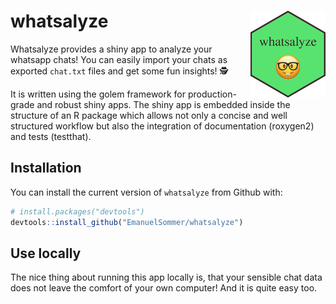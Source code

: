 
# whatsalyze <img src="inst/app/www/hex-whatsalyze.png" align="right" width="120" />

Whatsalyze provides a shiny app to analyze your whatsapp chats\! You can
easily import your chats as exported `chat.txt` files and get some fun
insights\! 🕵

It is written using the golem framework for production-grade and robust
shiny apps. The shiny app is embedded inside the structure of an R
package which allows not only a concise and well structured workflow but
also the integration of documentation (roxygen2) and tests (testthat).

## Installation

You can install the current version of `whatsalyze` from Github with:

``` r
# install.packages("devtools")
devtools::install_github("EmanuelSommer/whatsalyze")
```

## Use locally

The nice thing about running this app locally is, that your sensible
chat data does not leave the comfort of your own computer\! And it is
quite easy too.
